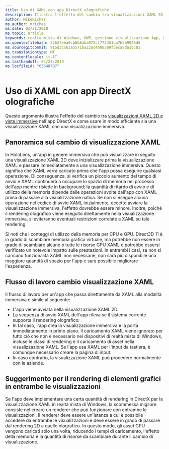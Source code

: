 ```yaml
---
title: Uso di XAML con app DirectX olografiche
description: Illustra l'effetto del cambio tra visualizzazioni XAML 2D e visualizzazioni immersive nell'app DirectX e come usare in modo efficiente sia una visualizzazione XAML che una visualizzazione immersiva.
author: MikeRiches
ms.author: mriches
ms.date: 03/21/2018
ms.topic: article
keywords: realtà mista di Windows, UWP, gestione visualizzazione App, XAML, tastiera, procedura dettagliata, DirectX
ms.openlocfilehash: 32b2feea0cb6b8aba972c1772451ca7b5b9946d5
ms.sourcegitcommit: 915d3cc63a5571ba22ac4608589f3eca8da1bc81
ms.translationtype: MT
ms.contentlocale: it-IT
ms.lasthandoff: 04/24/2019
ms.locfileid: "63548707"
---
```

# <a name="using-xaml-with-holographic-directx-apps"></a>Uso di XAML con app DirectX olografiche

Questo argomento illustra l'effetto del cambio tra [visualizzazioni XAML 2D e viste immersive](app-views.md) nell'app DirectX e come usare in modo efficiente sia una visualizzazione XAML che una visualizzazione immersiva.

## <a name="xaml-view-switching-overview"></a>Panoramica sul cambio di visualizzazione XAML

In HoloLens, un'app in genere immersiva che può visualizzare in seguito una visualizzazione XAML 2D deve inizializzare prima la visualizzazione XAML e passare immediatamente a una visualizzazione immersiva. Questo significa che XAML verrà caricato prima che l'app possa eseguire qualsiasi operazione. Di conseguenza, si verifica un piccolo aumento del tempo di avvio e XAML continuerà a occupare lo spazio di memoria nel processo dell'app mentre risiede in background; la quantità di ritardo di avvio e di utilizzo della memoria dipende dalle operazioni svolte dall'app con XAML prima di passare alla visualizzazione nativa. Se non si esegue alcuna operazione nel codice di avvio XAML inizialmente, eccetto avviare la visualizzazione immersiva, l'effetto dovrebbe essere minore. Inoltre, poiché il rendering olografico viene eseguito direttamente nella visualizzazione immersiva, si eviteranno eventuali restrizioni correlate a XAML su tale rendering.

Si noti che i conteggi di utilizzo della memoria per CPU e GPU. Direct3D 11 è in grado di scambiare memoria grafica virtuale, ma potrebbe non essere in grado di scambiare alcune o tutte le risorse GPU XAML e potrebbe essersi verificato un notevole impatto sulle prestazioni. In entrambi i casi, se non si caricano funzionalità XAML non necessarie, non sarà più disponibile una maggiore quantità di spazio per l'app e sarà possibile migliorare l'esperienza.

## <a name="xaml-view-switching-workflow"></a>Flusso di lavoro cambio visualizzazione XAML

Il flusso di lavoro per un'app che passa direttamente da XAML alla modalità immersiva è simile al seguente:
* L'app viene avviata nella visualizzazione XAML 2D.
* La sequenza di avvio XAML dell'app rileva se il sistema corrente supporta il rendering olografico:
* In tal caso, l'app crea la visualizzazione immersiva e la porta immediatamente in primo piano. Il caricamento XAML viene ignorato per tutto ciò che non è necessario nei dispositivi di realtà mista di Windows, incluse le classi di rendering e il caricamento di asset nella visualizzazione XAML. Se l'app usa XAML per l'input da tastiera, è comunque necessario creare la pagina di input.
* In caso contrario, la visualizzazione XAML può procedere normalmente con le aziende.

## <a name="tip-for-rendering-graphics-across-both-views"></a>Suggerimento per il rendering di elementi grafici in entrambe le visualizzazioni

Se l'app deve implementare una certa quantità di rendering in DirectX per la visualizzazione XAML in realtà mista di Windows, la scommessa migliore consiste nel creare un renderer che può funzionare con entrambe le visualizzazioni. Il renderer deve essere un'istanza a cui è possibile accedere da entrambe le visualizzazioni e deve essere in grado di passare dal rendering 2D a quello olografico. In questo modo, gli asset GPU vengono caricati solo una volta, riducendo i tempi di caricamento, l'effetto della memoria e la quantità di risorse da scambiare durante il cambio di visualizzazione.
